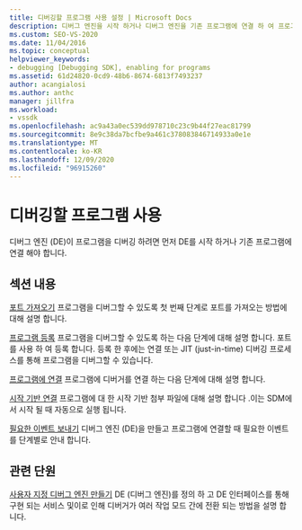 ```yaml
---
title: 디버깅할 프로그램 사용 설정 | Microsoft Docs
description: 디버그 엔진을 시작 하거나 디버그 엔진을 기존 프로그램에 연결 하 여 프로그램을 디버깅 하는 방법에 대해 알아봅니다.
ms.custom: SEO-VS-2020
ms.date: 11/04/2016
ms.topic: conceptual
helpviewer_keywords:
- debugging [Debugging SDK], enabling for programs
ms.assetid: 61d24820-0cd9-48b6-8674-6813f7493237
author: acangialosi
ms.author: anthc
manager: jillfra
ms.workload:
- vssdk
ms.openlocfilehash: ac9a43a0ec539dd978710c23c9b44f27eac81799
ms.sourcegitcommit: 8e9c38da7bcfbe9a461c378083846714933a0e1e
ms.translationtype: MT
ms.contentlocale: ko-KR
ms.lasthandoff: 12/09/2020
ms.locfileid: "96915260"
---
```

# <a name="enable-a-program-to-be-debugged"></a>디버깅할 프로그램 사용
디버그 엔진 (DE)이 프로그램을 디버깅 하려면 먼저 DE를 시작 하거나 기존 프로그램에 연결 해야 합니다.

## <a name="in-this-section"></a>섹션 내용
 [포트 가져오기](../../extensibility/debugger/getting-a-port.md) 프로그램을 디버그할 수 있도록 첫 번째 단계로 포트를 가져오는 방법에 대해 설명 합니다.

 [프로그램 등록](../../extensibility/debugger/registering-the-program.md) 프로그램을 디버그할 수 있도록 하는 다음 단계에 대해 설명 합니다. 포트를 사용 하 여 등록 합니다. 등록 한 후에는 연결 또는 JIT (just-in-time) 디버깅 프로세스를 통해 프로그램을 디버그할 수 있습니다.

 [프로그램에 연결](../../extensibility/debugger/attaching-to-the-program.md) 프로그램에 디버거를 연결 하는 다음 단계에 대해 설명 합니다.

 [시작 기반 연결](../../extensibility/debugger/launch-based-attachment.md) 프로그램에 대 한 시작 기반 첨부 파일에 대해 설명 합니다 .이는 SDM에서 시작 될 때 자동으로 실행 됩니다.

 [필요한 이벤트 보내기](../../extensibility/debugger/sending-the-required-events.md) 디버그 엔진 (DE)을 만들고 프로그램에 연결할 때 필요한 이벤트를 단계별로 안내 합니다.

## <a name="related-sections"></a>관련 단원
 [사용자 지정 디버그 엔진 만들기](../../extensibility/debugger/creating-a-custom-debug-engine.md) DE (디버그 엔진)를 정의 하 고 DE 인터페이스를 통해 구현 되는 서비스 및이로 인해 디버거가 여러 작업 모드 간에 전환 되는 방법을 설명 합니다.
